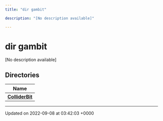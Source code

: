```yaml
---
title: "dir gambit"

description: "[No description available]"

---
```


# dir gambit

[No description available]

## Directories

| Name           |
| -------------- |
| **[ColliderBit](/documentation/code/files/dir_18844a962068c5ffc5567e7b65967bca/#dir-colliderbit)**  |






-------------------------------

Updated on 2022-09-08 at 03:42:03 +0000
